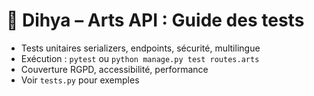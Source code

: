 # 🎨 Dihya – Arts API : Guide des tests

- Tests unitaires serializers, endpoints, sécurité, multilingue
- Exécution : `pytest` ou `python manage.py test routes.arts`
- Couverture RGPD, accessibilité, performance
- Voir `tests.py` pour exemples
